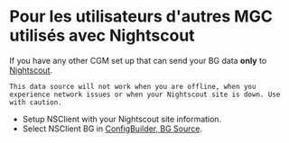 # Pour les utilisateurs d'autres MGC utilisés avec Nightscout

If you have any other CGM set up that can send your BG data **only** to [Nightscout](https://nightscout.github.io/).

```{important}
This data source will not work when you are offline, when you experience network issues or when your Nightscout site is down. Use with caution.
```

- Setup NSClient with your Nightscout site information.
- Select NSClient BG in [ConfigBuilder, BG Source](../SettingUpAaps/ConfigBuilder.md#bg-source).
